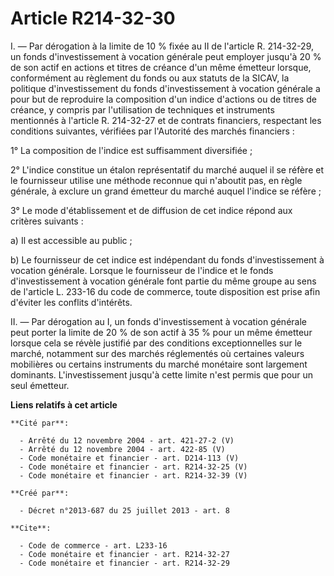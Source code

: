 # Article R214-32-30

I. ― Par dérogation à la limite de 10 % fixée au II de l'article R. 214-32-29, un fonds d'investissement à vocation générale
peut employer jusqu'à 20 % de son actif en actions et titres de créance d'un même émetteur lorsque, conformément au règlement
du fonds ou aux statuts de la SICAV, la politique d'investissement du fonds d'investissement à vocation générale a pour but
de reproduire la composition d'un indice d'actions ou de titres de créance, y compris par l'utilisation de techniques et
instruments mentionnés à l'article R. 214-32-27 et de contrats financiers, respectant les conditions suivantes, vérifiées par
l'Autorité des marchés financiers : 

1° La composition de l'indice est suffisamment diversifiée ; 

2° L'indice constitue un étalon représentatif du marché auquel il se réfère et le fournisseur utilise une méthode reconnue
qui n'aboutit pas, en règle générale, à exclure un grand émetteur du marché auquel l'indice se réfère ; 

3° Le mode d'établissement et de diffusion de cet indice répond aux critères suivants : 

a) Il est accessible au public ; 

b) Le fournisseur de cet indice est indépendant du fonds d'investissement à vocation générale. Lorsque le fournisseur de
l'indice et le fonds d'investissement à vocation générale font partie du même groupe au sens de l'article L. 233-16 du code
de commerce, toute disposition est prise afin d'éviter les conflits d'intérêts. 

II. ― Par dérogation au I, un fonds d'investissement à vocation générale peut porter la limite de 20 % de son actif à 35 %
pour un même émetteur lorsque cela se révèle justifié par des conditions exceptionnelles sur le marché, notamment sur des
marchés réglementés où certaines valeurs mobilières ou certains instruments du marché monétaire sont largement dominants.
L'investissement jusqu'à cette limite n'est permis que pour un seul émetteur.

**Liens relatifs à cet article**

	**Cité par**:

	  - Arrêté du 12 novembre 2004 - art. 421-27-2 (V)
	  - Arrêté du 12 novembre 2004 - art. 422-85 (V)
	  - Code monétaire et financier - art. D214-113 (V)
	  - Code monétaire et financier - art. R214-32-25 (V)
	  - Code monétaire et financier - art. R214-32-39 (V)

	**Créé par**:

	  - Décret n°2013-687 du 25 juillet 2013 - art. 8

	**Cite**:

	  - Code de commerce - art. L233-16
	  - Code monétaire et financier - art. R214-32-27
	  - Code monétaire et financier - art. R214-32-29
